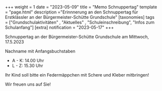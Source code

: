 +++
weight = 1
date = "2023-05-09"
title = "Memo Schnuppertag"
template = "page.html"
description ="Erinnnerung an den Schnuppertag für Erstklässler an der Bürgermeister-Schütte Grundschule"
[taxonomies]
tags = ["Grundschulaktivitäten" , "Aktuelles" , "Schuleinschreibung", "Infos zum Schulanfang"]
[extra]
notification = "2023-05-17"
+++


Schnuppertag
an der Bürgermeister-Schütte Grundschule am Mittwoch, 17.5.2023

<!-- more --> 

Nachname mit Anfangsbuchstaben
- A - K: 14.00 Uhr 
- L - Z: 15.30 Uhr

Ihr Kind soll bitte ein Federmäppchen mit Schere und Kleber mitbringen!

Wir freuen uns auf Sie!

